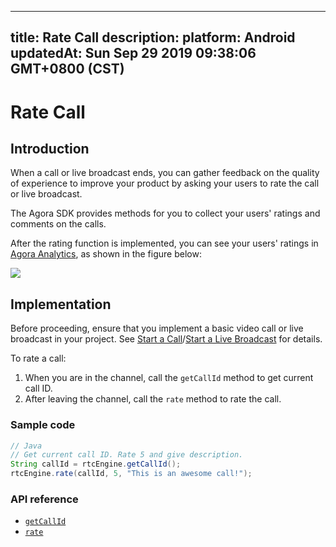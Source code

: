 
---
title: Rate Call
description: 
platform: Android
updatedAt: Sun Sep 29 2019 09:38:06 GMT+0800 (CST)
---
# Rate Call
## Introduction

When a call or live broadcast ends, you can gather feedback on the quality of experience to improve your product by asking your users to rate the call or live broadcast.

The Agora SDK provides methods for you to collect your users' ratings and comments on the calls.

After the rating function is implemented, you can see your users' ratings in [Agora Analytics](../../en/Voice/aa_guide.md), as shown in the figure below:

![](https://web-cdn.agora.io/docs-files/1545801217929)

## Implementation 

Before proceeding, ensure that you implement a basic video call or live broadcast in your project. See [Start a Call](../../en/Voice/start_call_android.md)/[Start a Live Broadcast](../../en/Voice/start_live_android.md) for details.

To rate a call:

1. When you are in the channel, call the `getCallId` method to get current call ID. 
2. After leaving the channel, call the `rate` method to rate the call.

### Sample code

```java
// Java
// Get current call ID. Rate 5 and give description.
String callId = rtcEngine.getCallId();
rtcEngine.rate(callId, 5, "This is an awesome call!");
```

### API reference

- [`getCallId`](https://docs.agora.io/en/Voice/API%20Reference/java/classio_1_1agora_1_1rtc_1_1_rtc_engine.html#aa4d80e8de0e8ae4d2fd3f153945d289f)
- [`rate`](https://docs.agora.io/en/Voice/API%20Reference/java/classio_1_1agora_1_1rtc_1_1_rtc_engine.html#ab7083355af531cc43d455024bd1f7662)
